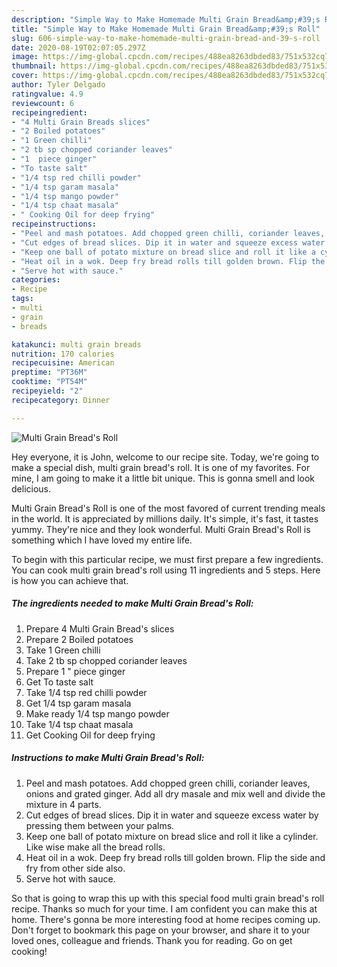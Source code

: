 ```yaml
---
description: "Simple Way to Make Homemade Multi Grain Bread&amp;#39;s Roll"
title: "Simple Way to Make Homemade Multi Grain Bread&amp;#39;s Roll"
slug: 606-simple-way-to-make-homemade-multi-grain-bread-and-39-s-roll
date: 2020-08-19T02:07:05.297Z
image: https://img-global.cpcdn.com/recipes/488ea8263dbded83/751x532cq70/multi-grain-breads-roll-recipe-main-photo.jpg
thumbnail: https://img-global.cpcdn.com/recipes/488ea8263dbded83/751x532cq70/multi-grain-breads-roll-recipe-main-photo.jpg
cover: https://img-global.cpcdn.com/recipes/488ea8263dbded83/751x532cq70/multi-grain-breads-roll-recipe-main-photo.jpg
author: Tyler Delgado
ratingvalue: 4.9
reviewcount: 6
recipeingredient:
- "4 Multi Grain Breads slices"
- "2 Boiled potatoes"
- "1 Green chilli"
- "2 tb sp chopped coriander leaves"
- "1  piece ginger"
- "To taste salt"
- "1/4 tsp red chilli powder"
- "1/4 tsp garam masala"
- "1/4 tsp mango powder"
- "1/4 tsp chaat masala"
- " Cooking Oil for deep frying"
recipeinstructions:
- "Peel and mash potatoes. Add chopped green chilli, coriander leaves, onions and grated ginger. Add all dry masale and mix well and divide the mixture in 4 parts."
- "Cut edges of bread slices. Dip it in water and squeeze excess water by pressing them between your palms."
- "Keep one ball of potato mixture on bread slice and roll it like a cylinder. Like wise make all the bread rolls."
- "Heat oil in a wok. Deep fry bread rolls till golden brown. Flip the side and fry from other side also."
- "Serve hot with sauce."
categories:
- Recipe
tags:
- multi
- grain
- breads

katakunci: multi grain breads 
nutrition: 170 calories
recipecuisine: American
preptime: "PT36M"
cooktime: "PT54M"
recipeyield: "2"
recipecategory: Dinner

---
```



![Multi Grain Bread&#39;s Roll](https://img-global.cpcdn.com/recipes/488ea8263dbded83/751x532cq70/multi-grain-breads-roll-recipe-main-photo.jpg)

Hey everyone, it is John, welcome to our recipe site. Today, we're going to make a special dish, multi grain bread&#39;s roll. It is one of my favorites. For mine, I am going to make it a little bit unique. This is gonna smell and look delicious.

Multi Grain Bread&#39;s Roll is one of the most favored of current trending meals in the world. It is appreciated by millions daily. It's simple, it's fast, it tastes yummy. They're nice and they look wonderful. Multi Grain Bread&#39;s Roll is something which I have loved my entire life.




To begin with this particular recipe, we must first prepare a few ingredients. You can cook multi grain bread&#39;s roll using 11 ingredients and 5 steps. Here is how you can achieve that.

<!--inarticleads1-->

##### The ingredients needed to make Multi Grain Bread&#39;s Roll:

1. Prepare 4 Multi Grain Bread&#39;s slices
1. Prepare 2 Boiled potatoes
1. Take 1 Green chilli
1. Take 2 tb sp chopped coriander leaves
1. Prepare 1 &#34; piece ginger
1. Get To taste salt
1. Take 1/4 tsp red chilli powder
1. Get 1/4 tsp garam masala
1. Make ready 1/4 tsp mango powder
1. Take 1/4 tsp chaat masala
1. Get  Cooking Oil for deep frying




<!--inarticleads2-->

##### Instructions to make Multi Grain Bread&#39;s Roll:

1. Peel and mash potatoes. Add chopped green chilli, coriander leaves, onions and grated ginger. Add all dry masale and mix well and divide the mixture in 4 parts.
1. Cut edges of bread slices. Dip it in water and squeeze excess water by pressing them between your palms.
1. Keep one ball of potato mixture on bread slice and roll it like a cylinder. Like wise make all the bread rolls.
1. Heat oil in a wok. Deep fry bread rolls till golden brown. Flip the side and fry from other side also.
1. Serve hot with sauce.




So that is going to wrap this up with this special food multi grain bread&#39;s roll recipe. Thanks so much for your time. I am confident you can make this at home. There's gonna be more interesting food at home recipes coming up. Don't forget to bookmark this page on your browser, and share it to your loved ones, colleague and friends. Thank you for reading. Go on get cooking!
